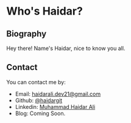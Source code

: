 # Who's Haidar?

## Biography

Hey there! Name's Haidar, nice to know you all.


## Contact

You can contact me by:

- Email: [haidarali.dev21@gmail.com](mailto:haidarali.dev21@gmail.com)
- Github: [@haidargit](https://github.com/haidargit)
- Linkedin: [Muhammad Haidar Ali](https://www.linkedin.com/in/haidar1)
- Blog: Coming Soon.

